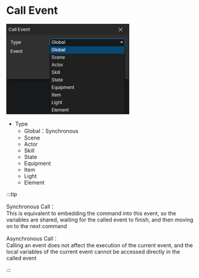 # Call Event

![](img/callEvent-1.png)

- Type
  - Global：Synchronous
  - Scene
  - Actor
  - Skill
  - State
  - Equipment
  - Item
  - Light
  - Element

:::tip

Synchronous Call：  
This is equivalent to embedding the command into this event, so the variables are shared, waiting for the called event to finish, and then moving on to the next command

Asynchronous Call：  
Calling an event does not affect the execution of the current event, and the local variables of the current event cannot be accessed directly in the called event

:::